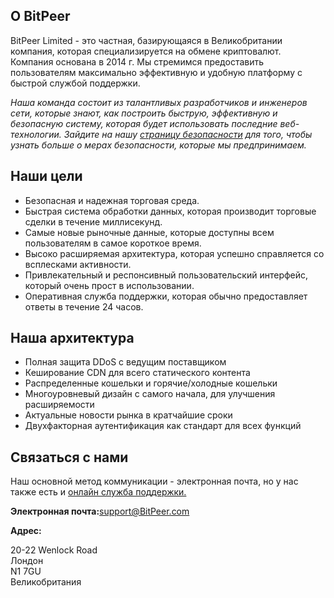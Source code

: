 ## О BitPeer
BitPeer Limited - это частная, базирующаяся в Великобритании компания, которая специализируется на обмене криптовалют. Компания основана в 2014 г. Мы стремимся предоставить пользователям максимально эффективную и удобную платформу с быстрой службой поддержки.



*Наша команда состоит из талантливых разработчиков и инженеров сети, которые знают, как построить быструю, эффективную и безопасную систему, которая будет использовать последние веб-технологии. Зайдите на нашу [страницу безопасности](http://bitpeerdemo.com) для того, чтобы узнать больше о мерах безопасности, которые мы предпринимаем.*

## Наши цели
+ Безопасная и надежная торговая среда.
+ Быстрая система обработки данных, которая производит торговые сделки в течение миллисекунд.
+ Самые новые рыночные данные, которые доступны всем пользователям в самое короткое время.
+ Высоко расширяемая архитектура, которая успешно справляется со всплесками активности.
+ Привлекательный и респонсивный пользовательский интерфейс, который очень прост в использовании.
+ Оперативная служба поддержки, которая обычно предоставляет ответы в течение 24 часов.

## Наша архитектура
+ Полная защита DDoS с ведущим поставщиком
+ Кеширование CDN для всего статического контента
+ Распределенные кошельки и горячие/холодные кошельки
+ Многоуровневый дизайн с самого начала, для улучшения расширяемости
+ Актуальные новости рынка в кратчайшие сроки
+ Двухфакторная аутентификация как стандарт для всех функций

## Связаться с нами
Наш основной метод коммуникации - электронная почта, но у нас также есть и [онлайн служба поддержки.](http://support.bitpeer.com/)

**Электронная почта:**[support@BitPeer.com](BitPeer.com)

**Адрес:**

20-22 Wenlock Road<br/>
Лондон<br/>
N1 7GU<br/>
Великобритания
